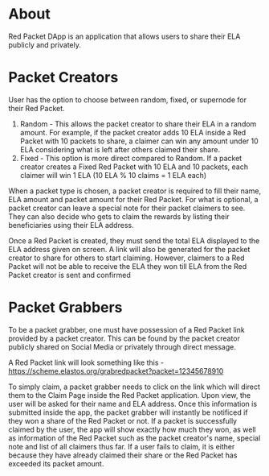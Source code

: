 # About

Red Packet DApp is an application that allows users to share their ELA publicly and privately. 

# Packet Creators

User has the option to choose between random, fixed, or supernode for their Red Packet.

1. Random - This allows the packet creator to share their ELA in a random amount. For example, if the packet creator adds 10 ELA inside a Red Packet with 10 packets to share, a claimer can win any amount under 10 ELA considering what is left after others claimed their share.
2. Fixed - This option is more direct compared to Random. If a packet creator creates a Fixed Red Packet with 10 ELA and 10 packets, each claimer will win 1 ELA (10 ELA % 10 claims = 1 ELA each)

When a packet type is chosen, a packet creator is required to fill their name, ELA amount and packet amount for their Red Packet. For what is optional, a packet creator can leave a special note for their packet claimers to see. They can also decide who gets to claim the rewards by listing their beneficiaries using their ELA address. 

Once a Red Packet is created, they must send the total ELA displayed to the ELA address given on screen. A link will also be generated for the packet creator to share for others to start claiming. However, claimers to a Red Packet will not be able to receive the ELA they won till ELA from the Red Packet creator is sent and confirmed

# Packet Grabbers
 
To be a packet grabber, one must have possession of a Red Packet link provided by a packet creator. This can be found by the packet creator publicly shared on Social Media or privately through direct message. 

A Red Packet link will look something like this - https://scheme.elastos.org/grabredpacket?packet=12345678910

To simply claim, a packet grabber needs to click on the link which will direct them to the Claim Page inside the Red Packet application. Upon view, the user will be asked for their name and ELA address. Once this information is submitted inside the app, the packet grabber will instantly be notificed if they won a share of the Red Packet or not. If a packet is successfully claimed by the user, the app will show exactly how much they won, as well as information of the Red Packet such as the packet creator's name, special note and list of all claimers thus far. If a user fails to claim, it is either because they have already claimed their share or the Red Packet has exceeded its packet amount.

